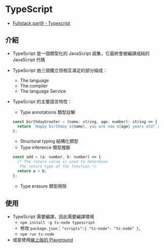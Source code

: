 # TypeScript

- [Fullstack part9 - Typescript](https://fullstackopen.com/zh/part9/%E8%83%8C%E6%99%AF%E4%B8%8E%E4%BB%8B%E7%BB%8D)

## 介紹

- TypeScript 是一個類型化的 JavaScript 超集，它最終會被編譯成純的 JavaScript 代碼
- TypeScript 由三個獨立但相互滿足的部分組成：
  - The language
  - The compiler
  - The language Service
- TypeScript 的主要語言特性：

  - Type annotations 類型註解

  ```javascript
  const birthdayGreeter = (name: string, age: number): string => {
    return `Happy birthday ${name}, you are now ${age} years old!`;
  };
  ```

  - Structural typing 結構化類型
  - Type inference 類型推斷

  ```javascript
  const add = (a: number, b: number) => {
    /* The return value is used to determine
     the return type of the function */
    return a + b;
  };
  ```

  - Type erasure 類型擦除

## 使用

- TypeScript 需要編譯，因此需要編譯環境
  - `npm install -g ts-node typescript`
  - 修改 `package.json`：`"scripts":{ "ts-node": "ts-node" },`
  - `npm run ts-node`
- 或是使用[線上版的 Playground](https://www.typescriptlang.org/play)
